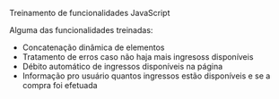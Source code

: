 Treinamento de funcionalidades JavaScript

Alguma das funcionalidades treinadas:

* Concatenação dinâmica de elementos
* Tratamento de erros caso não haja mais ingresoss disponíveis
* Débito automático de ingressos disponíveis na página
* Informação pro usuário quantos ingressos estão disponíveis e se a compra foi efetuada
